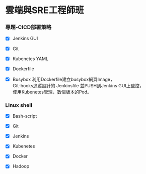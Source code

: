 # 雲端與SRE工程師班

### 專題-CICD部署策略
 - [x] Jenkins GUI
 - [x] Git
 - [x] Kubenetes YAML
 - [x] Dockerfile
 - [x] Busybox
 利用Dockerfile建立busybox網頁Image，   
 Git-hooks追蹤設計的 Jenkinsfile 並PUSH到Jenkins GUI上監控，   
 使用Kubenetes管理，數個版本的Pod。   
 
 
### Linux shell
 - [x] Bash-script
 
 
 - [x] Git
 - [x] Jenkins
 - [x] Kubenetes
 - [x] Docker
 - [x] Hadoop
